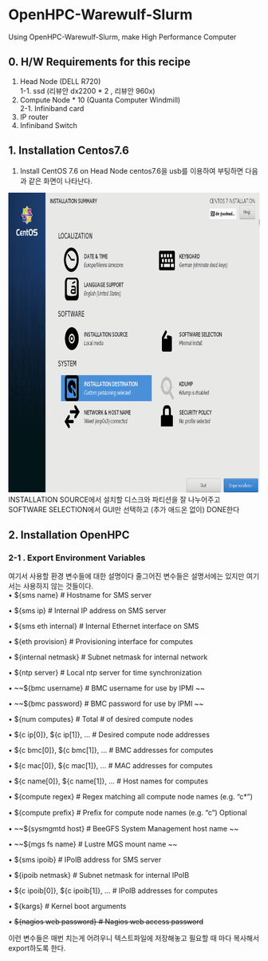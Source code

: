 # OpenHPC-Warewulf-Slurm
Using OpenHPC-Warewulf-Slurm, make High Performance Computer


## 0. H/W Requirements for this recipe
1. Head Node (DELL R720)  
  1-1. ssd (리뷰안 dx2200 * 2 , 리뷰안 960x)
2. Compute Node * 10 (Quanta Computer Windmill)  
  2-1. Infiniband card
3. IP router
4. Infiniband Switch

## 1. Installation Centos7.6
1. Install CentOS 7.6 on Head Node
centos7.6을 usb를 이용하여 부팅하면 다음과 같은 화면이 나타난다.
<img src = "./img/centos_install.png" width="800" height="600">
INSTALLATION SOURCE에서 설치할 디스크와 파티션을 잘 나누어주고
SOFTWARE SELECTION에서 GUI만 선택하고 (추가 애드온 없이) DONE한다

## 2. Installation OpenHPC
### 2-1 . Export Environment Variables
여기서 사용할 환경 변수들에 대한 설명이다
줄그어진 변수들은 설명서에는 있지만 여기서는 사용하지 않는 것들이다.  
• ${sms name} # Hostname for SMS server  

• ${sms ip} # Internal IP address on SMS server   

• ${sms eth internal} # Internal Ethernet interface on SMS   

• ${eth provision} # Provisioning interface for computes   

• ${internal netmask} # Subnet netmask for internal network   

• ${ntp server} # Local ntp server for time synchronization  

• ~~${bmc username} # BMC username for use by IPMI ~~

• ~~${bmc password} # BMC password for use by IPMI ~~

• ${num computes} # Total # of desired compute nodes   

• ${c ip[0]}, ${c ip[1]}, ... # Desired compute node addresses   

• ${c bmc[0]}, ${c bmc[1]}, ... # BMC addresses for computes 

• ${c mac[0]}, ${c mac[1]}, ... # MAC addresses for computes 

• ${c name[0]}, ${c name[1]}, ... # Host names for computes   

• ${compute regex} # Regex matching all compute node names (e.g. “c*”)   

• ${compute prefix} # Preﬁx for compute node names (e.g. “c”) Optional

• ~~${sysmgmtd host} # BeeGFS System Management host name ~~

• ~~${mgs fs name} # Lustre MGS mount name ~~

• ${sms ipoib} # IPoIB address for SMS server  

• ${ipoib netmask} # Subnet netmask for internal IPoIB  

• ${c ipoib[0]}, ${c ipoib[1]}, ... # IPoIB addresses for computes  

• ${kargs} # Kernel boot arguments  

• ~~${nagios web password} # Nagios web access password~~

이런 변수들은 매번 치는게 어려우니 텍스트파일에 저장해놓고 필요할 때 마다 복사해서 export하도록 한다. 


